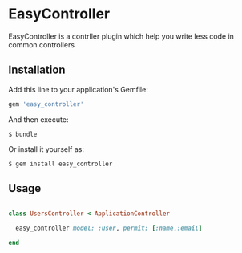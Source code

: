 # EasyController

EasyController is a contrller plugin which help you write less code in common controllers


## Installation

Add this line to your application's Gemfile:

```ruby
gem 'easy_controller'
```

And then execute:

    $ bundle

Or install it yourself as:

    $ gem install easy_controller

## Usage

```ruby

class UsersController < ApplicationController

  easy_controller model: :user, permit: [:name,:email]

end

```

